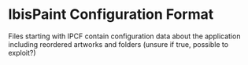 # IbisPaint Configuration Format

Files starting with IPCF contain configuration data about the application including reordered artworks and folders (unsure if true, possible to exploit?)
